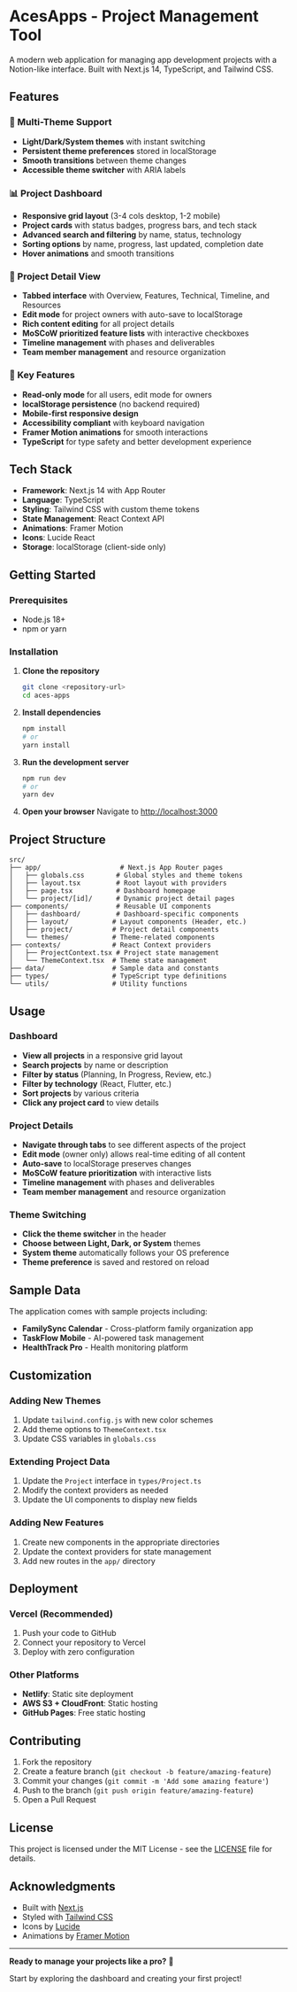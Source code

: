 # AcesApps - Project Management Tool

A modern web application for managing app development projects with a Notion-like interface. Built with Next.js 14, TypeScript, and Tailwind CSS.

## Features

### 🎨 Multi-Theme Support
- **Light/Dark/System themes** with instant switching
- **Persistent theme preferences** stored in localStorage
- **Smooth transitions** between theme changes
- **Accessible theme switcher** with ARIA labels

### 📊 Project Dashboard
- **Responsive grid layout** (3-4 cols desktop, 1-2 mobile)
- **Project cards** with status badges, progress bars, and tech stack
- **Advanced search and filtering** by name, status, technology
- **Sorting options** by name, progress, last updated, completion date
- **Hover animations** and smooth transitions

### 📝 Project Detail View
- **Tabbed interface** with Overview, Features, Technical, Timeline, and Resources
- **Edit mode** for project owners with auto-save to localStorage
- **Rich content editing** for all project details
- **MoSCoW prioritized feature lists** with interactive checkboxes
- **Timeline management** with phases and deliverables
- **Team member management** and resource organization

### 🎯 Key Features
- **Read-only mode** for all users, edit mode for owners
- **localStorage persistence** (no backend required)
- **Mobile-first responsive design**
- **Accessibility compliant** with keyboard navigation
- **Framer Motion animations** for smooth interactions
- **TypeScript** for type safety and better development experience

## Tech Stack

- **Framework**: Next.js 14 with App Router
- **Language**: TypeScript
- **Styling**: Tailwind CSS with custom theme tokens
- **State Management**: React Context API
- **Animations**: Framer Motion
- **Icons**: Lucide React
- **Storage**: localStorage (client-side only)

## Getting Started

### Prerequisites
- Node.js 18+ 
- npm or yarn

### Installation

1. **Clone the repository**
   ```bash
   git clone <repository-url>
   cd aces-apps
   ```

2. **Install dependencies**
   ```bash
   npm install
   # or
   yarn install
   ```

3. **Run the development server**
   ```bash
   npm run dev
   # or
   yarn dev
   ```

4. **Open your browser**
   Navigate to [http://localhost:3000](http://localhost:3000)

## Project Structure

```
src/
├── app/                    # Next.js App Router pages
│   ├── globals.css        # Global styles and theme tokens
│   ├── layout.tsx         # Root layout with providers
│   ├── page.tsx           # Dashboard homepage
│   └── project/[id]/      # Dynamic project detail pages
├── components/            # Reusable UI components
│   ├── dashboard/         # Dashboard-specific components
│   ├── layout/           # Layout components (Header, etc.)
│   ├── project/          # Project detail components
│   └── themes/           # Theme-related components
├── contexts/             # React Context providers
│   ├── ProjectContext.tsx # Project state management
│   └── ThemeContext.tsx  # Theme state management
├── data/                 # Sample data and constants
├── types/                # TypeScript type definitions
└── utils/                # Utility functions
```

## Usage

### Dashboard
- **View all projects** in a responsive grid layout
- **Search projects** by name or description
- **Filter by status** (Planning, In Progress, Review, etc.)
- **Filter by technology** (React, Flutter, etc.)
- **Sort projects** by various criteria
- **Click any project card** to view details

### Project Details
- **Navigate through tabs** to see different aspects of the project
- **Edit mode** (owner only) allows real-time editing of all content
- **Auto-save** to localStorage preserves changes
- **MoSCoW feature prioritization** with interactive lists
- **Timeline management** with phases and deliverables
- **Team member management** and resource organization

### Theme Switching
- **Click the theme switcher** in the header
- **Choose between Light, Dark, or System** themes
- **System theme** automatically follows your OS preference
- **Theme preference** is saved and restored on reload

## Sample Data

The application comes with sample projects including:
- **FamilySync Calendar** - Cross-platform family organization app
- **TaskFlow Mobile** - AI-powered task management
- **HealthTrack Pro** - Health monitoring platform

## Customization

### Adding New Themes
1. Update `tailwind.config.js` with new color schemes
2. Add theme options to `ThemeContext.tsx`
3. Update CSS variables in `globals.css`

### Extending Project Data
1. Update the `Project` interface in `types/Project.ts`
2. Modify the context providers as needed
3. Update the UI components to display new fields

### Adding New Features
1. Create new components in the appropriate directories
2. Update the context providers for state management
3. Add new routes in the `app/` directory

## Deployment

### Vercel (Recommended)
1. Push your code to GitHub
2. Connect your repository to Vercel
3. Deploy with zero configuration

### Other Platforms
- **Netlify**: Static site deployment
- **AWS S3 + CloudFront**: Static hosting
- **GitHub Pages**: Free static hosting

## Contributing

1. Fork the repository
2. Create a feature branch (`git checkout -b feature/amazing-feature`)
3. Commit your changes (`git commit -m 'Add some amazing feature'`)
4. Push to the branch (`git push origin feature/amazing-feature`)
5. Open a Pull Request

## License

This project is licensed under the MIT License - see the [LICENSE](LICENSE) file for details.

## Acknowledgments

- Built with [Next.js](https://nextjs.org/)
- Styled with [Tailwind CSS](https://tailwindcss.com/)
- Icons by [Lucide](https://lucide.dev/)
- Animations by [Framer Motion](https://www.framer.com/motion/)

---

**Ready to manage your projects like a pro?** 🚀

Start by exploring the dashboard and creating your first project!